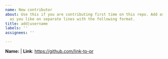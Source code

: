 ```yaml
---
name: New contributor
about: Use this if you are contributing first time on this repo. Add as many contributions
  as you like on separate lines with the following format.
title: add|username
labels: ''
assignees: ''

---
```


**Name:** <name-for-pr> | **Link**: <https://github.com/link-to-pr>
